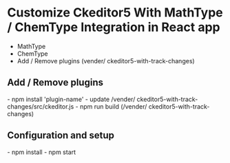 <h1>Customize Ckeditor5 With MathType / ChemType Integration in React app</h1>

  - MathType
  - ChemType
  - Add / Remove plugins (vender/ ckeditor5-with-track-changes)
  
<h2>Add / Remove plugins </h2>
- npm install 'plugin-name'
- update  /vender/ ckeditor5-with-track-changes/src/ckeditor.js
- npm run build (/vender/ ckeditor5-with-track-changes)

<h2>Configuration and setup </h2>
  - npm install
  - npm start
